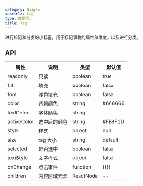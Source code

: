 ```yaml
---
category: Gingko
subtitle: 标签
type: 数据展示
title: Tag
---
```


进行标记和分类的小标签，用于标记事物的属性和维度，以及进行分类。

## API

| 属性        | 说明         | 类型      | 默认值  |
| ----------- | ------------ | --------- | ------- |
| readonly    | 只读         | boolean   | true    |
| fill        | 填充         | boolean   | false   |
| font        | 浅色填充     | boolean   | false   |
| color       | 背景颜色     | string    | #666666 |
| textColor   | 字体颜色     | string    |         |
| activeColor | 选中后的颜色 | string    | #FE8F1D |
| style       | 样式         | object    | null    |
| size        | tag 大小     | string    | default |
| selected    | 是否选中     | boolean   | false   |
| textStyle   | 文字样式     | object    | false   |
| onChange    | 点击事件     | function  | (){}    |
| children    | 内容区域元素 | ReactNode | --      |
